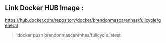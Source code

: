 ## Link Docker HUB Image :
https://hub.docker.com/repository/docker/brendonmascarenhas/fullcycle/general

> docker push brendonmascarenhas/fullcycle:latest
